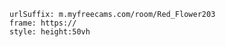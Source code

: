 

```custom-frames
urlSuffix: m.myfreecams.com/room/Red_Flower203
frame: https://
style: height:50vh
```